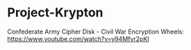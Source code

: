 # Project-Krypton
Confederate Army Cipher Disk - Civil War Encryption Wheels: https://www.youtube.com/watch?v=y94Mfvr2pKI
